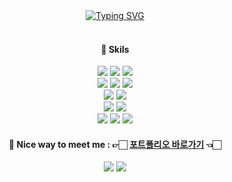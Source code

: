 <div align="center"> 
 
<br /><br />
<a href="https://git.io/typing-svg"><img src="https://readme-typing-svg.herokuapp.com?font=Caveat&weight=700&size=73&duration=3000&pause=1500&color=9AC5F4&center=true&vCenter=true&width=500&height=80&lines=Hello%2C+I'm+Areum+%3A%3E" alt="Typing SVG" /></a>
<br /><br />

#### 🤍 Skils

<img src="https://img.shields.io/badge/React-61DAFB?style=flat-square&logo=React&logoColor=white">
<img src="https://img.shields.io/badge/Next.js-000000?style=flat-square&logo=Next.js&logoColor=white">
<img src="https://img.shields.io/badge/TypeScript-3178C6?style=flat-square&logo=TypeScript&logoColor=white">
<br />
<img src="https://img.shields.io/badge/Redux toolkit-764ABC?style=flat-square&logo=Redux&logoColor=white">
<img src="https://img.shields.io/badge/Recoil-000000?style=flat-square&logo=Recoil&logoColor=white">
<img src="https://img.shields.io/badge/React Query-FF4154?style=flat-square&logo=React Query&logoColor=white">
</br>
<img src="https://img.shields.io/badge/styled components-DB7093?style=flat-square&logo=styled components&logoColor=white">
<img src="https://img.shields.io/badge/MUI-007FFF?style=flat-square&logo=MUI&logoColor=white">
</br>
<img src="https://img.shields.io/badge/Firebase-FFCA28?style=flat-square&logo=Firebase&logoColor=white">
<img src="https://img.shields.io/badge/Axios-5A29E4?style=flat-square&logo=axios&logoColor=white"/>
</br>
<img src="https://img.shields.io/badge/ESlint-4B32C3?style=flat-square&logo=eslint&logoColor=white"/>
<img src="https://img.shields.io/badge/Prettier-e13232?style=flat-square&logo=prettier&logoColor=white"/>
<img src="https://img.shields.io/badge/Figma-F24E1E?style=flat-square&logo=Figma&logoColor=white">


#### 🤍 Nice way to meet me : 👉🏻 [**포트폴리오 바로가기**](https://aroma-oh-portfolio.com/) 👈🏻
<a href="mailto:on002way@gmail.com" target="_blank"><img src="https://img.shields.io/badge/on002way@gmail.com-EA4335?style=flat-square&logo=Gmail&logoColor=white"/></a>
 <a href="https://velog.io/@on002way/" target="_blank"><img src="https://img.shields.io/badge/Blog-DD0B78?style=flat-square&logo=GitHub%20Sponsors&logoColor=white"/></a>
<br /><br />
</div>
